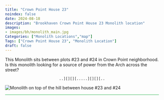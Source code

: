 ```yaml
---
title: "Crown Point House 23"
noindex: false
date: 2024-08-18
description: "Brookhaven Crown Point House 23 Monolith location"
images:
- images/bh/monolith_main.jpg
Categories: ["Monolith Locations","map"]
Tags: ["Crown Point House 23", "Monolith Location"]
draft: false
--- 
```


This Monolith sits between plots #23 and #24 in Crown Point neighborhood. Is this monolith looking for a source of power from the Arch across the street?

<center><span class="copy-to-clipboard" style="align: center"><code class="copy-to-clipboard-code" data-code="..][][][.....][][][..">..][][][.....][][][..</code></span></center>

![Monolith on top of the hill between house #23 and #24](/images/bh/monolith-location_top_of_hill_between_house_23_and_24.png)

<hr style="background-color: #28b44c" size=8>

<!-- ## Related Items

### Map

- [Point of Interest](/map/poi/agency-bunker/) -->